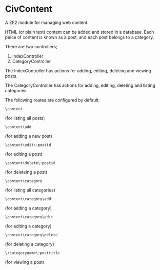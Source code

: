 CivContent
==========

A ZF2 module for managing web content.

HTML (or plain text) content can be added and stored in a database. Each peice of content is known as a post, and each post belongs to a category.

There are two controllers;

1. IndexController
2. CategoryController

The IndexController has actions for adding, editing, deleting and viewing posts.

The CategoryController has actions for adding, editing, deleting and listing categories.

The following routes are configured by default;

    \content
(for listing all posts)

    \content\add
(for adding a new post)

    \content\edit\:postid	
(for editing a post)

    \content\delete\:postid
(for deleteing a post)

    \content\category
(for listing all categories)

    \content\category\add
(for adding a category)

    \content\category\edit
(for editing a category)

    \content\category\delete
(for deleting a category)

    \:categoryname\:posttitle
(for viewing a post)